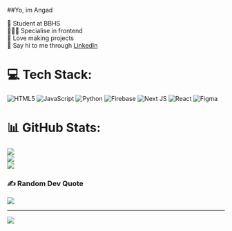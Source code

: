 ##Yo, im Angad

🧠 Student at BBHS<br/>
👨🏼‍💻 Specialise in frontend<br/>
🔨 Love making projects<br/>
🔗 Say hi to me through [LinkedIn](https://www.linkedin.com/in/angadjot-dhaliwal-71477b357/)<br/>


# 💻 Tech Stack:
![HTML5](https://img.shields.io/badge/html5-%23E34F26.svg?style=flat&logo=html5&logoColor=white) ![JavaScript](https://img.shields.io/badge/javascript-%23323330.svg?style=flat&logo=javascript&logoColor=%23F7DF1E) ![Python](https://img.shields.io/badge/python-3670A0?style=flat&logo=python&logoColor=ffdd54) ![Firebase](https://img.shields.io/badge/firebase-%23039BE5.svg?style=flat&logo=firebase) ![Next JS](https://img.shields.io/badge/Next-black?style=flat&logo=next.js&logoColor=white) ![React](https://img.shields.io/badge/react-%2320232a.svg?style=flat&logo=react&logoColor=%2361DAFB) ![Figma](https://img.shields.io/badge/figma-%23F24E1E.svg?style=flat&logo=figma&logoColor=white)
# 📊 GitHub Stats:
![](https://github-readme-stats.vercel.app/api?username=AngadOnTop&theme=nightowl&hide_border=false&include_all_commits=true&count_private=false)<br/>
![](https://nirzak-streak-stats.vercel.app/?user=AngadOnTop&theme=nightowl&hide_border=false)<br/>
![](https://github-readme-stats.vercel.app/api/top-langs/?username=AngadOnTop&theme=nightowl&hide_border=false&include_all_commits=true&count_private=false&layout=compact)

### ✍️ Random Dev Quote
![](https://quotes-github-readme.vercel.app/api?type=horizontal&theme=radical)

---
[![](https://visitcount.itsvg.in/api?id=AngadOnTop&icon=0&color=0)](https://visitcount.itsvg.in)

<!-- Proudly created with GPRM ( https://gprm.itsvg.in ) -->
